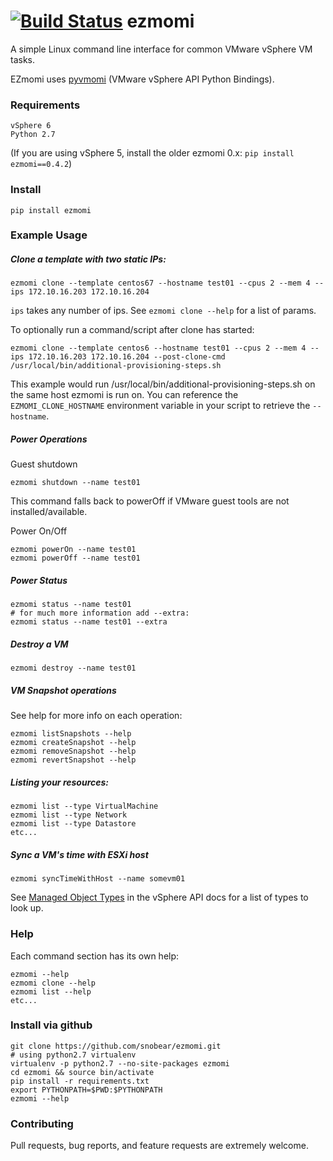 [![Build Status](https://travis-ci.org/snobear/ezmomi.svg?branch=master)](https://travis-ci.org/snobear/ezmomi)
ezmomi
======

A simple Linux command line interface for common VMware vSphere VM tasks.

EZmomi uses [pyvmomi](https://github.com/vmware/pyvmomi) (VMware vSphere API Python Bindings).


### Requirements

```
vSphere 6
Python 2.7
```

(If you are using vSphere 5, install the older ezmomi 0.x:  `pip install ezmomi==0.4.2`)

### Install

```
pip install ezmomi
```

### Example Usage

##### Clone a template with two static IPs:

```
ezmomi clone --template centos67 --hostname test01 --cpus 2 --mem 4 --ips 172.10.16.203 172.10.16.204
```

`ips` takes any number of ips.  See `ezmomi clone --help` for a list of params.

To optionally run a command/script after clone has started:

```
ezmomi clone --template centos6 --hostname test01 --cpus 2 --mem 4 --ips 172.10.16.203 172.10.16.204 --post-clone-cmd /usr/local/bin/additional-provisioning-steps.sh
```

This example would run /usr/local/bin/additional-provisioning-steps.sh on the same host ezmomi is run on. You can reference the `EZMOMI_CLONE_HOSTNAME` environment variable in your script to retrieve the `--hostname`.

##### Power Operations 

Guest shutdown

```
ezmomi shutdown --name test01
```

This command falls back to powerOff if VMware guest tools are not installed/available.

Power On/Off

```
ezmomi powerOn --name test01
ezmomi powerOff --name test01
```

##### Power Status

```
ezmomi status --name test01
# for much more information add --extra:
ezmomi status --name test01 --extra
```

##### Destroy a VM

```
ezmomi destroy --name test01
```

##### VM Snapshot operations

See help for more info on each operation:

```
ezmomi listSnapshots --help
ezmomi createSnapshot --help
ezmomi removeSnapshot --help
ezmomi revertSnapshot --help
```

##### Listing your resources:

```
ezmomi list --type VirtualMachine
ezmomi list --type Network
ezmomi list --type Datastore
etc...
```

##### Sync a VM's time with ESXi host

```
ezmomi syncTimeWithHost --name somevm01
```

See [Managed Object Types](http://pubs.vmware.com/vsphere-60/topic/com.vmware.wssdk.apiref.doc/mo-types-landing.html) in the vSphere API docs for a list of types to look up.

### Help

Each command section has its own help:

```
ezmomi --help
ezmomi clone --help
ezmomi list --help
etc...
```

### Install via github

```
git clone https://github.com/snobear/ezmomi.git
# using python2.7 virtualenv
virtualenv -p python2.7 --no-site-packages ezmomi
cd ezmomi && source bin/activate
pip install -r requirements.txt
export PYTHONPATH=$PWD:$PYTHONPATH
ezmomi --help
```

### Contributing
Pull requests, bug reports, and feature requests are extremely welcome.
